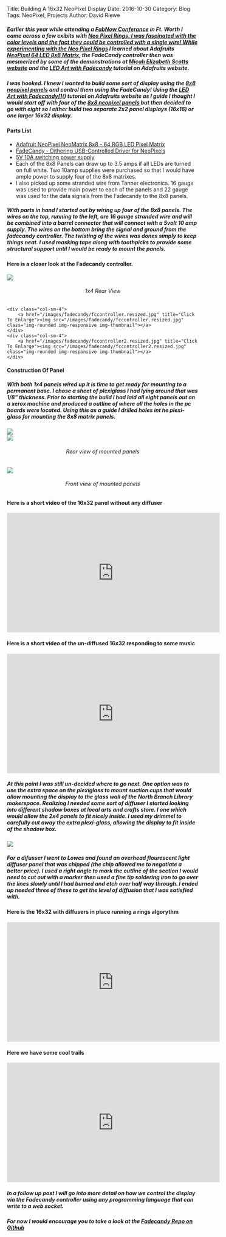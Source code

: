 Title: Building A 16x32 NeoPixel Display
Date: 2016-10-30
Category: Blog
Tags: NeoPixel, Projects
Author: David Riewe

<style>
h6 {
    text-align: center;
}
</style>

 <div class="jumbotron">

<p><h5>Earlier this year while attending a <a href="http://www.fabnow-conference.com" target="_blank">FabNow Conferance</a> in Ft. Worth I came across a few exibits with <a href="/neopixel-16-ring-fun.html">Neo Pixel Rings.  I was fascinated with the color levels and the fact they could be controlled with a single wire!  While experimenting with the <a href="/neopixel-16-ring-fun.html">Neo Pixel Rings</a> I learned about Adafruits <a href="http://amzn.to/2fVoeuE" target="_blank">NeoPixel 64 LED 8x8 Matrix</a>, the FadeCandy controller then was mesmerized by some of the demonstrations at <a href="http://www.misc.name/fadecandy" target="_blank">Micah Elizabeth Scotts website</a> and the <a href="https://learn.adafruit.com/led-art-with-fadecandy" target="_blank">LED Art with Fadecandy</a> tutorial on Adafruits website.</h5></p>

<p><h5>I was hooked.  I knew I wanted to build some sort of display using the <a href="http://amzn.to/2fVoeuE" target="_blank">8x8 neopixel panels</a> and control them using the FadeCandy!  Using the <a href="https://learn.adafruit.com/led-art-with-fadecandy" target="_blank">LED Art with Fadecandy</a>[]() tutorial on Adafruits website as I guide I thought I would start off with four of the <a href="http://amzn.to/2fVoeuE" target="_blank">8x8 neopixel panels</a> but then decided to go with eight so I either build two separate 2x2 panel displays (16x16) or one larger 16x32 display.</h5></p>

<h4>Parts List</h4>
<ul>
<li><a href="http://amzn.to/2fVoeuE" target="_blank">Adafruit NeoPixel NeoMatrix 8x8 - 64 RGB LED Pixel Matrix</a></li>
<li><a href="http://amzn.to/2gCDlaF" target="_blank">FadeCandy - Dithering USB-Controlled Driver for NeoPixels</a></li>
<li><a href="http://amzn.to/2fP9idY" target="_blank">5V 10A switching power supply</a></li>
<li>Each of the 8x8 Panels can draw up to 3.5 amps if all LEDs are turned on full white.  Two 10amp supplies were purchased so that I would have ample power to supply four of the  8x8 matrixes.</li>
<li>I also picked up some stranded wire from Tanner electronics.  16 gauge was used to provide main power to each of the panels and 22 gauge was used for the data signals from the Fadecandy to the 8x8 panels.</li>
</ul>

<p><h5>With parts in hand I started out by wiring up four of the 8x8 panels.  The wires on the top, running to the left, are 16 gauge stranded wire and will be combined into a barrel connector that will connect with a 5volt 10 amp supply.  The wires on the bottom bring the signal and ground from the fadecandy controller.  The twisting of the wires was dones simply to keep things neat.  I used masking tape along with toothpicks to provide some structural support until I would be ready to mount the panels.</h5></p>

<h4>Here is a closer look at the Fadecandy controller.</h4>

<div class="container-fluid">
<row>
    <div class="col-sm-4">
        <a href="/images/fadecandy/1x4-panel-rear.resized.jpg" title="Click To Enlarge"><img src="/images/fadecandy/1x4-panel-rear.resized.jpg" class="img-rounded img-responsive img-thumbnail"></a>
        <h6>1x4 Rear View</h6>
    </div>

    <div class="col-sm-4">
        <a href="/images/fadecandy/fccontroller.resized.jpg" title="Click To Enlarge"><img src="/images/fadecandy/fccontroller.resized.jpg" class="img-rounded img-responsive img-thumbnail"></a>
    </div>
    <div class="col-sm-4">
        <a href="/images/fadecandy/fccontroller2.resized.jpg" title="Click To Enlarge"><img src="/images/fadecandy/fccontroller2.resized.jpg" class="img-rounded img-responsive img-thumbnail"></a>
    </div>
</row>
</div>

<h4>Construction Of Panel</h4>

<h5>With both 1x4 panels wired up it is time to get ready for mounting to a permanent base.  I chose a sheet of plexiglass I had lying around that was 1/8" thickness.
Prior to starting the build I had laid all eight panels out on a xerox machine and produced a outline of where all the holes in the pc boards were located.  Using this as a guide I drilled holes int he plexi-glass for mounting the 8x8 matrix panels. </h5>
<div class="container-fluid">
<row>
    <div class="col-sm-4">
        <a href="/images/fadecandy/premount.resized.jpg" title="Click To Enlarge"><img src="/images/fadecandy/premount.resized.jpg" class="img-rounded img-responsive img-thumbnail"></a>
    </div>
    <div class="col-sm-4">
        <a href="/images/fadecandy/rearview.resized.jpg" title="Click To Enlarge"><img src="/images/fadecandy/rearview.resized.jpg" class="img-rounded img-responsive img-thumbnail"></a>
        <h6>Rear view of mounted panels</h6>
    </div>
    <div class="col-sm-4">
        <a href="/images/fadecandy/frontview.resized.jpg" title="Click To Enlarge"><img src="/images/fadecandy/frontview.resized.jpg" class="img-rounded img-responsive img-thumbnail"></a>
        <h6>Front view of mounted panels</h6>
    </div>
</row>
</div>


<h4>Here is a short video of the 16x32 panel without any diffuser</h4>
<iframe width="560" height="315" src="https://www.youtube.com/embed/PqErA3lq35Q" frameborder="0" allowfullscreen></iframe>

<h4>Here is a short video of the un-diffused 16x32 responding to some music</h4>
<iframe width="560" height="315" src="https://www.youtube.com/embed/d7M31PMLR6c" frameborder="0" allowfullscreen></iframe>

<p><h5>At this point I was still un-decided where to go next.  One option was to use the extra space on the plexiglass to mount suction cups that would allow mounting the display to the glass wall of the North Branch Library makerspace.  Realizing I needed some sort of diffuser I started looking into different shadow boxes at local arts and crafts store.  I one which would allow the 2x4 panels to fit nicely inside.  I used my drimmel to carefully cut away the extra plexi-glass, allowing the display to fit inside of the shadow box.</h5></p>

<a href="/images/fadecandy/shadowboxrear.rotated.jpg" title="Click To Enlarge"><img src="/images/fadecandy/shadowboxrear.rotated.jpg" class="img-rounded img-responsive img-thumbnail"></a>

<p><h5>For a difusser I went to Lowes and found an overhead flourescent light diffuser panel that was chipped (the chip allowed me to negotiate a better price).  I used a right angle to mark the outline of the section I would need to cut out with a marker then used a fine tip soldering iron to go over the lines slowly until I had burned and etch over half way through.  I ended up needed three of these to get the level of diffusion that I was satisfied with.</h5></p>

<h4>Here is the 16x32 with diffusers in place running a rings algorythm</h4>
<iframe width="560" height="315" src="https://www.youtube.com/embed/qufMyeZC1rk" frameborder="0" allowfullscreen></iframe>

<h4>Here we have some cool trails</h4>
<iframe width="560" height="315" src="https://www.youtube.com/embed/1phsNupJlso" frameborder="0" allowfullscreen></iframe>

<p><h5>In a follow up post I will go into more detail on how we control the display via the Fadecandy controller using any programming language that can write to a web socket.</h5></p>

<p><h5>For now I would encourage you to take a look at the <a href="https://github.com/scanlime/fadecandy" target="_blank">Fadecandy Repo on Github</a></h5></p>

</div>